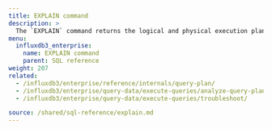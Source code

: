 ```yaml
---
title: EXPLAIN command
description: > 
  The `EXPLAIN` command returns the logical and physical execution plans for the specified SQL statement.
menu:
  influxdb3_enterprise:
    name: EXPLAIN command
    parent: SQL reference
weight: 207
related:
  - /influxdb3/enterprise/reference/internals/query-plan/
  - /influxdb3/enterprise/query-data/execute-queries/analyze-query-plan/
  - /influxdb3/enterprise/query-data/execute-queries/troubleshoot/

source: /shared/sql-reference/explain.md
---
```


<!-- 
The content of this page is at /content/shared/sql-reference/explain.md
-->
